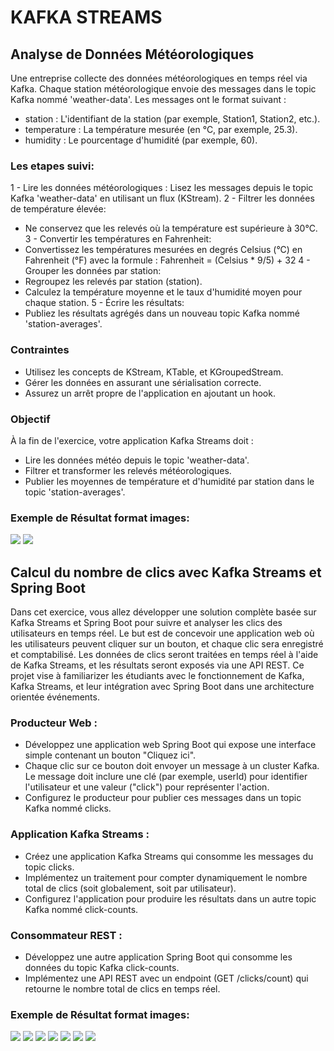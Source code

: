 
# KAFKA STREAMS

## Analyse de Données Météorologiques
Une entreprise collecte des données météorologiques en temps réel via Kafka. Chaque
station météorologique envoie des messages dans le topic Kafka nommé 'weather-data'. Les
messages ont le format suivant :

- station : L'identifiant de la station (par exemple, Station1, Station2, etc.).
- temperature : La température mesurée (en °C, par exemple, 25.3).
- humidity : Le pourcentage d'humidité (par exemple, 60).

### Les etapes suivi:
1 - Lire les données météorologiques : Lisez les messages depuis le topic Kafka 'weather-data' en utilisant un flux (KStream).
2 - Filtrer les données de température élevée:
- Ne conservez que les relevés où la température est supérieure à 30°C.
3 - Convertir les températures en Fahrenheit:
- Convertissez les températures mesurées en degrés Celsius (°C) en Fahrenheit (°F) avec la formule : Fahrenheit = (Celsius * 9/5) + 32
4 - Grouper les données par station:
- Regroupez les relevés par station (station).
- Calculez la température moyenne et le taux d'humidité moyen pour chaque station.
5 - Écrire les résultats:
- Publiez les résultats agrégés dans un nouveau topic Kafka nommé 'station-averages'.

### Contraintes
- Utilisez les concepts de KStream, KTable, et KGroupedStream.
- Gérer les données en assurant une sérialisation correcte.
- Assurez un arrêt propre de l'application en ajoutant un hook.
### Objectif
À la fin de l'exercice, votre application Kafka Streams doit :
- Lire les données météo depuis le topic 'weather-data'.
- Filtrer et transformer les relevés météorologiques.
- Publier les moyennes de température et d'humidité par station dans le topic 'station-averages'.

### Exemple de Résultat format images:

<img src="imgs/1cmd.png">
<img src="imgs/1intillij.png">


## Calcul du nombre de clics avec Kafka Streams et Spring Boot
Dans cet exercice, vous allez développer une solution complète basée sur Kafka Streams et Spring Boot pour suivre et analyser les clics des utilisateurs en temps réel. Le but est de concevoir une application web où les utilisateurs peuvent cliquer sur un bouton, et chaque clic sera enregistré et comptabilisé. Les données de clics seront traitées en temps réel à l'aide de Kafka Streams, et les résultats seront exposés via une API REST. Ce projet vise à familiarizer les étudiants avec le fonctionnement de Kafka, Kafka Streams, et leur intégration avec Spring Boot dans une architecture orientée événements.

### Producteur Web :
* Développez une application web Spring Boot qui expose une interface simple contenant un bouton "Cliquez ici".
* Chaque clic sur ce bouton doit envoyer un message à un cluster Kafka. Le message doit inclure une clé (par exemple, userId) pour identifier l'utilisateur et une valeur ("click") pour représenter l'action.
* Configurez le producteur pour publier ces messages dans un topic Kafka nommé clicks.

### Application Kafka Streams :
* Créez une application Kafka Streams qui consomme les messages du topic clicks.
* Implémentez un traitement pour compter dynamiquement le nombre total de clics (soit globalement, soit par utilisateur).
* Configurez l'application pour produire les résultats dans un autre topic Kafka nommé click-counts.

### Consommateur REST :
* Développez une autre application Spring Boot qui consomme les données du topic Kafka click-counts.
* Implémentez une API REST avec un endpoint (GET /clicks/count) qui retourne le nombre total de clics en temps réel.

### Exemple de Résultat format images:
<img src="imgs/click1.png">
<img src="imgs/click2.png">
<img src="imgs/click3.png">
<img src="imgs/click4.png">
<img src="imgs/click5.png">
<img src="imgs/click6.png">
<img src="imgs/click7.png">